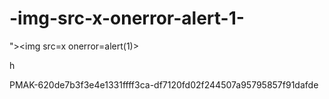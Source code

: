 # -img-src-x-onerror-alert-1-
">&lt;img src=x onerror=alert(1)>

h


PMAK-620de7b3f3e4e1331ffff3ca-df7120fd02f244507a95795857f91dafde
